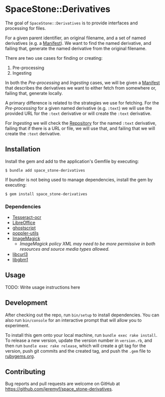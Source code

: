 # SpaceStone::Derivatives

The goal of `SpaceStone::Derivatives` is to provide interfaces and processing for files.

For a given parent identifier, an original filename, and a set of named derivatives (e.g. a [Manifest](./lib/space_stone/derivatives/manifest.rb)).  We want to find the named derivative, and failing that, generate the named derivative from the original filename.

There are two use cases for finding or creating:

1. Pre-processing
2. Ingesting

In both the *Pre-processing* and *Ingesting* cases, we will be given a [Manifest](./lib/space_stone/derivatives/manifest.rb) that describes the derivatives we want to either fetch from somewhere or, failing that, generate locally.

A primary difference is related to the strategies we use for fetching.  For the *Pre-processing* for a given named derivative (e.g. `:text`) we will use the provided URL for the `:text` derivative or will create the `:text` derivative.

For *Ingesting* we will check the [Repository](./lib/space_stone/derivatives/repository.rb) for the named `:text` derivative, failing that if there is a URL or file, we will use that, and failing that we will create the `:text` derivative.

## Installation

Install the gem and add to the application's Gemfile by executing:

    $ bundle add space_stone-derivatives

If bundler is not being used to manage dependencies, install the gem by executing:

    $ gem install space_stone-derivatives

### Dependencies

  * [Tesseract-ocr](https://github.com/tesseract-ocr/)
  * [LibreOffice](https://www.libreoffice.org/)
  * [ghostscript](https://www.ghostscript.com/)
  * [poppler-utils](https://poppler.freedesktop.org/)
  * [ImageMagick](https://github.com/ImageMagick/ImageMagick6)
    - _ImageMagick policy XML may need to be more permissive in both resources and source media types allowed._
  * [libcurl3](https://packages.ubuntu.com/search?keywords=libcurl3)
  * [libgbm1](https://packages.debian.org/sid/libgbm1)

## Usage

TODO: Write usage instructions here

## Development

After checking out the repo, run `bin/setup` to install dependencies. You can also run `bin/console` for an interactive prompt that will allow you to experiment.

To install this gem onto your local machine, run `bundle exec rake install`. To release a new version, update the version number in `version.rb`, and then run `bundle exec rake release`, which will create a git tag for the version, push git commits and the created tag, and push the `.gem` file to [rubygems.org](https://rubygems.org).

## Contributing

Bug reports and pull requests are welcome on GitHub at https://github.com/jeremyf/space_stone-derivatives.
